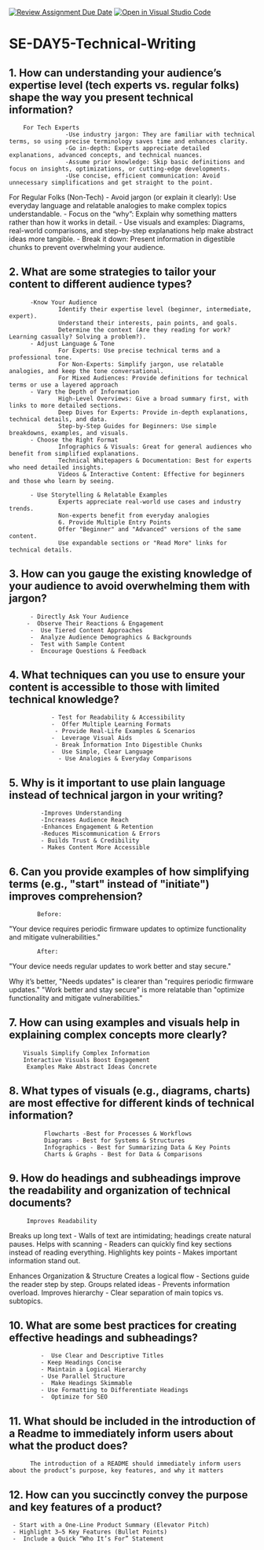 [![Review Assignment Due Date](https://classroom.github.com/assets/deadline-readme-button-22041afd0340ce965d47ae6ef1cefeee28c7c493a6346c4f15d667ab976d596c.svg)](https://classroom.github.com/a/zsAR-pyY)
[![Open in Visual Studio Code](https://classroom.github.com/assets/open-in-vscode-2e0aaae1b6195c2367325f4f02e2d04e9abb55f0b24a779b69b11b9e10269abc.svg)](https://classroom.github.com/online_ide?assignment_repo_id=18485617&assignment_repo_type=AssignmentRepo)
# SE-DAY5-Technical-Writing
## 1. How can understanding your audience’s expertise level (tech experts vs. regular folks) shape the way you present technical information?
        For Tech Experts
                    -Use industry jargon: They are familiar with technical terms, so using precise terminology saves time and enhances clarity.
                    -Go in-depth: Experts appreciate detailed explanations, advanced concepts, and technical nuances.
                    -Assume prior knowledge: Skip basic definitions and focus on insights, optimizations, or cutting-edge developments.
                    -Use concise, efficient communication: Avoid unnecessary simplifications and get straight to the point.
                    
  For Regular Folks (Non-Tech)
                     - Avoid jargon (or explain it clearly): Use everyday language and relatable analogies to make complex topics understandable.
                     - Focus on the “why”: Explain why something matters rather than how it works in detail.
                     - Use visuals and examples: Diagrams, real-world comparisons, and step-by-step explanations help make abstract ideas more tangible.
                     - Break it down: Present information in digestible chunks to prevent overwhelming your audience.
                     
## 2. What are some strategies to tailor your content to different audience types?
          -Know Your Audience
                  Identify their expertise level (beginner, intermediate, expert).
                  Understand their interests, pain points, and goals.
                  Determine the context (Are they reading for work? Learning casually? Solving a problem?).
          - Adjust Language & Tone
                  For Experts: Use precise technical terms and a professional tone.
                  For Non-Experts: Simplify jargon, use relatable analogies, and keep the tone conversational.
                  For Mixed Audiences: Provide definitions for technical terms or use a layered approach 
          - Vary the Depth of Information
                  High-Level Overviews: Give a broad summary first, with links to more detailed sections.
                  Deep Dives for Experts: Provide in-depth explanations, technical details, and data.
                  Step-by-Step Guides for Beginners: Use simple breakdowns, examples, and visuals.
          - Choose the Right Format
                  Infographics & Visuals: Great for general audiences who benefit from simplified explanations.
                  Technical Whitepapers & Documentation: Best for experts who need detailed insights.
                  Videos & Interactive Content: Effective for beginners and those who learn by seeing.
          
          - Use Storytelling & Relatable Examples
                  Experts appreciate real-world use cases and industry trends.
                  Non-experts benefit from everyday analogies 
                  6. Provide Multiple Entry Points
                  Offer "Beginner" and "Advanced" versions of the same content.
                  Use expandable sections or "Read More" links for technical details.
                    
## 3. How can you gauge the existing knowledge of your audience to avoid overwhelming them with jargon?
          - Directly Ask Your Audience
         -  Observe Their Reactions & Engagement
          -  Use Tiered Content Approaches
          -  Analyze Audience Demographics & Backgrounds
          -  Test with Sample Content
          -  Encourage Questions & Feedback
## 4. What techniques can you use to ensure your content is accessible to those with limited technical knowledge?
                - Test for Readability & Accessibility
                -  Offer Multiple Learning Formats
                 - Provide Real-Life Examples & Scenarios
                -  Leverage Visual Aids
                 - Break Information Into Digestible Chunks
                -  Use Simple, Clear Language
                  - Use Analogies & Everyday Comparisons

## 5. Why is it important to use plain language instead of technical jargon in your writing?
             -Improves Understanding
             -Increases Audience Reach
             -Enhances Engagement & Retention
             -Reduces Miscommunication & Errors
             - Builds Trust & Credibility
             - Makes Content More Accessible
## 6. Can you provide examples of how simplifying terms (e.g., "start" instead of "initiate") improves comprehension?
            Before:
"Your device requires periodic firmware updates to optimize functionality and mitigate vulnerabilities."

            After:
"Your device needs regular updates to work better and stay secure."

Why it’s better,
"Needs updates" is clearer than "requires periodic firmware updates."
"Work better and stay secure" is more relatable than "optimize functionality and mitigate vulnerabilities."

## 7. How can using examples and visuals help in explaining complex concepts more clearly?
        Visuals Simplify Complex Information
        Interactive Visuals Boost Engagement
         Examples Make Abstract Ideas Concrete
## 8. What types of visuals (e.g., diagrams, charts) are most effective for different kinds of technical information?
              Flowcharts -Best for Processes & Workflows
              Diagrams - Best for Systems & Structures
              Infographics - Best for Summarizing Data & Key Points
              Charts & Graphs - Best for Data & Comparisons
## 9. How do headings and subheadings improve the readability and organization of technical documents?
         Improves Readability
 Breaks up long text - Walls of text are intimidating; headings create natural pauses.
 Helps with scanning - Readers can quickly find key sections instead of reading everything.
 Highlights key points - Makes important information stand out.

  Enhances Organization & Structure
 Creates a logical flow - Sections guide the reader step by step.
 Groups related ideas - Prevents information overload.
 Improves hierarchy - Clear separation of main topics vs. subtopics.
 
## 10. What are some best practices for creating effective headings and subheadings?
             -  Use Clear and Descriptive Titles
             - Keep Headings Concise
             - Maintain a Logical Hierarchy
             - Use Parallel Structure
             -  Make Headings Skimmable
             - Use Formatting to Differentiate Headings
             -  Optimize for SEO
## 11. What should be included in the introduction of a Readme to immediately inform users about what the product does?
          The introduction of a README should immediately inform users about the product’s purpose, key features, and why it matters
## 12. How can you succinctly convey the purpose and key features of a product?
     - Start with a One-Line Product Summary (Elevator Pitch)
     - Highlight 3–5 Key Features (Bullet Points)
     -  Include a Quick “Who It’s For” Statement
